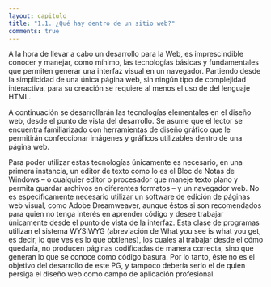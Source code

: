 ```yaml
---
layout: capitulo
title: "1.1. ¿Qué hay dentro de un sitio web?"
comments: true
---
```


A la hora de llevar a cabo un desarrollo para la Web, es imprescindible conocer y manejar, como mínimo, las tecnologías básicas y fundamentales que permiten generar una interfaz visual en un navegador. Partiendo desde la simplicidad de una única página web, sin ningún tipo de complejidad interactiva, para su creación se requiere al menos el uso de del lenguaje HTML.

A continuación se desarrollarán las tecnologías elementales en el diseño web, desde el punto de vista del desarrollo. Se asume que el lector se encuentra familiarizado con herramientas de diseño gráfico que le permitirán confeccionar imágenes y gráficos utilizables dentro de una página web.

Para poder utilizar estas tecnologías únicamente es necesario, en una primera instancia, un editor de texto como lo es el Bloc de Notas de Windows – o cualquier editor o procesador que maneje texto plano y permita guardar archivos en diferentes formatos – y un navegador web. No es específicamente necesario utilizar un software de edición de páginas web visual, como Adobe Dreamweaver, aunque éstos si son recomendados para quien no tenga interés en aprender código y desee trabajar únicamente desde el punto de vista de la interfaz. Esta clase de programas utilizan el sistema WYSIWYG (abreviación de What you see is what you get, es decir, lo que ves es lo que obtienes), los cuales al trabajar desde el cómo quedaría, no producen páginas codificadas de manera correcta, sino que generan lo que se conoce como código basura. Por lo tanto, éste no es el objetivo del desarrollo de este PG, y tampoco debería serlo el de quien persiga el diseño web como campo de aplicación profesional.